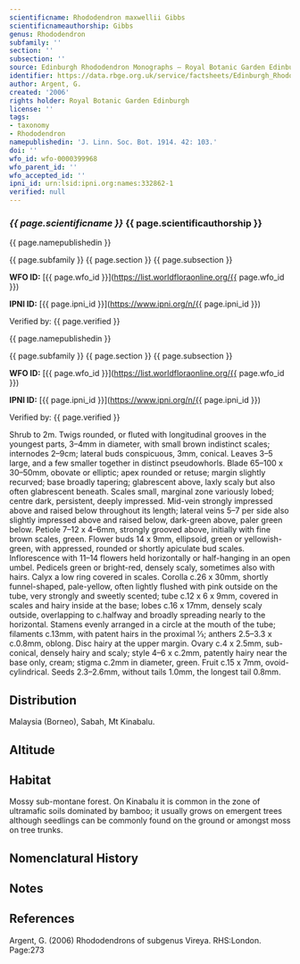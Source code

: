 ```yaml
---
scientificname: Rhododendron maxwellii Gibbs
scientificnameauthorship: Gibbs
genus: Rhododendron
subfamily: ''
section: ''
subsection: ''
source: Edinburgh Rhododendron Monographs – Royal Botanic Garden Edinburgh
identifier: https://data.rbge.org.uk/service/factsheets/Edinburgh_Rhododendron_Monographs.xhtml
author: Argent, G.
created: '2006'
rights holder: Royal Botanic Garden Edinburgh
license: ''
tags:
- taxonomy
- Rhododendron
namepublishedin: 'J. Linn. Soc. Bot. 1914. 42: 103.'
doi: ''
wfo_id: wfo-0000399968
wfo_parent_id: ''
wfo_accepted_id: ''
ipni_id: urn:lsid:ipni.org:names:332862-1
verified: null
---
```

### _{{ page.scientificname }}_ {{ page.scientificauthorship }}
 {{ page.namepublishedin }}

{{ page.subfamily }} {{ page.section }} {{ page.subsection }}

**WFO ID:** [{{ page.wfo_id }}](https://list.worldfloraonline.org/{{ page.wfo_id }})

**IPNI ID:** [{{ page.ipni_id }}](https://www.ipni.org/n/{{ page.ipni_id }})

Verified by: {{ page.verified }}

 {{ page.namepublishedin }}

{{ page.subfamily }} {{ page.section }} {{ page.subsection }}

**WFO ID:** [{{ page.wfo_id }}](https://list.worldfloraonline.org/{{ page.wfo_id }})

**IPNI ID:** [{{ page.ipni_id }}](https://www.ipni.org/n/{{ page.ipni_id }})

Verified by: {{ page.verified }}



Shrub to 2m. Twigs rounded, or fluted with longitudinal grooves in the youngest parts, 3–4mm in diameter, with small brown indistinct scales; internodes 2–9cm; lateral buds conspicuous, 3mm, conical. Leaves 3–5 large, and a few smaller together in distinct pseudowhorls. Blade 65–100 x 30–50mm, obovate or elliptic; apex rounded or retuse; margin slightly recurved; base broadly tapering; glabrescent above, laxly scaly but also often glabrescent beneath. Scales small, marginal zone variously lobed; centre dark, persistent, deeply impressed. Mid-vein strongly impressed above and raised below throughout its length; lateral veins 5–7 per side also slightly impressed above and raised below, dark-green above, paler green below. Petiole 7–12 x 4–6mm, strongly grooved above, initially with fine brown scales, green. Flower buds 14 x 9mm, ellipsoid, green or yellowish-green, with appressed, rounded or shortly apiculate bud scales. Inflorescence with 11–14 flowers held horizontally or half-hanging in an open umbel. Pedicels green or bright-red, densely scaly, sometimes also with hairs. Calyx a low ring covered in scales. Corolla c.26 x 30mm, shortly funnel-shaped, pale-yellow, often lightly flushed with pink outside on the tube, very strongly and sweetly scented; tube c.12 x 6 x 9mm, covered in scales and hairy inside at the base; lobes c.16 x 17mm, densely scaly outside, overlapping to c.halfway and broadly spreading nearly to the horizontal. Stamens evenly arranged in a circle at the mouth of the tube; filaments c.13mm, with patent hairs in the proximal 1⁄3; anthers 2.5–3.3 x c.0.8mm, oblong. Disc hairy at the upper margin. Ovary c.4 x 2.5mm, sub-conical, densely hairy and scaly; style 4–6 x c.2mm, patently hairy near the base only, cream; stigma c.2mm in diameter, green. Fruit c.15 x 7mm, ovoid-cylindrical. Seeds 2.3–2.6mm, without tails 1.0mm, the longest tail 0.8mm.

## Distribution
Malaysia (Borneo), Sabah, Mt Kinabalu.

## Altitude


## Habitat
Mossy sub-montane forest. On Kinabalu it is common in the zone of ultramafic soils dominated by bamboo; it usually grows on emergent trees although seedlings can be commonly found on the ground or amongst moss on tree trunks.

## Nomenclatural History

                       
## Notes


## References

Argent, G. (2006) Rhododendrons of subgenus Vireya. RHS:London. Page:273
